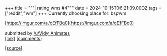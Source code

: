 +++
title = """| rating wms #4"""
date = 2024-10-15T06:21:09.000Z
tags = ["reddit","wm"]
+++
Currently choosing place for: bspwm

[https://imgur.com/a/oEfFBq0](https://imgur.com/a/oEfFBq0)

submitted by [/u/Vidy\_Animates](https://www.reddit.com/user/Vidy_Animates)  
[\[link\]](https://www.reddit.com/r/unixporn/comments/1g41bwl/rating_wms_4/) [\[comments\]](https://www.reddit.com/r/unixporn/comments/1g41bwl/rating_wms_4/)

[[source]](https://www.reddit.com/r/unixporn/comments/1g41bwl/rating_wms_4/)
